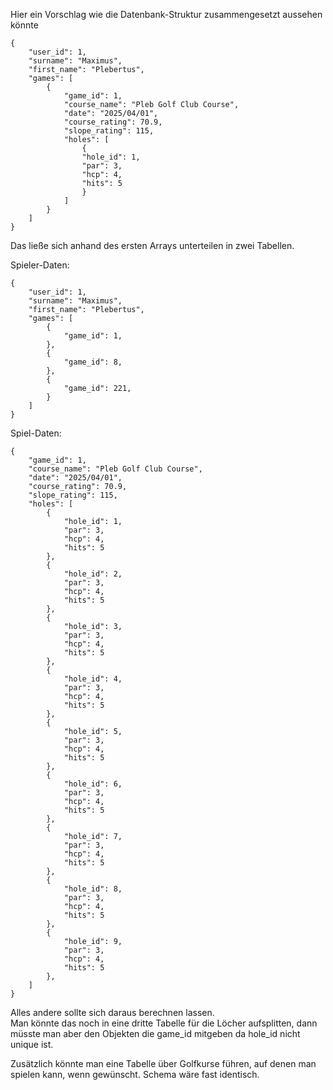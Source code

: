 Hier ein Vorschlag wie die Datenbank-Struktur zusammengesetzt aussehen könnte

    {
        "user_id": 1,
        "surname": "Maximus",
        "first_name": "Plebertus",
        "games": [
            {
                "game_id": 1,
                "course_name": "Pleb Golf Club Course",
                "date": "2025/04/01",
                "course_rating": 70.9,
                "slope_rating": 115,
                "holes": [
                    {
                    "hole_id": 1,
                    "par": 3,
                    "hcp": 4,
                    "hits": 5
                    }
                ]
            }
        ]
    }

Das ließe sich anhand des ersten Arrays unterteilen in zwei Tabellen.

Spieler-Daten:

    {
        "user_id": 1,
        "surname": "Maximus",
        "first_name": "Plebertus",
        "games": [
            {
                "game_id": 1,
            },
            {
                "game_id": 8,
            },
            {
                "game_id": 221,
            }
        ]
    }

Spiel-Daten:

    {
        "game_id": 1,
        "course_name": "Pleb Golf Club Course",
        "date": "2025/04/01",
        "course_rating": 70.9,
        "slope_rating": 115,
        "holes": [
            {
                "hole_id": 1,
                "par": 3,
                "hcp": 4,
                "hits": 5
            },
            {
                "hole_id": 2,
                "par": 3,
                "hcp": 4,
                "hits": 5
            },
            {
                "hole_id": 3,
                "par": 3,
                "hcp": 4,
                "hits": 5
            },
            {
                "hole_id": 4,
                "par": 3,
                "hcp": 4,
                "hits": 5
            },
            {
                "hole_id": 5,
                "par": 3,
                "hcp": 4,
                "hits": 5
            },
            {
                "hole_id": 6,
                "par": 3,
                "hcp": 4,
                "hits": 5
            },
            {
                "hole_id": 7,
                "par": 3,
                "hcp": 4,
                "hits": 5
            },
            {
                "hole_id": 8,
                "par": 3,
                "hcp": 4,
                "hits": 5
            },
            {
                "hole_id": 9,
                "par": 3,
                "hcp": 4,
                "hits": 5
            },
        ]
    }

Alles andere sollte sich daraus berechnen lassen.  
Man könnte das noch in eine dritte Tabelle für die Löcher aufsplitten, dann müsste man aber den Objekten die game_id mitgeben da hole_id nicht unique ist.

Zusätzlich könnte man eine Tabelle über Golfkurse führen, auf denen man spielen kann, wenn gewünscht. Schema wäre fast identisch.
